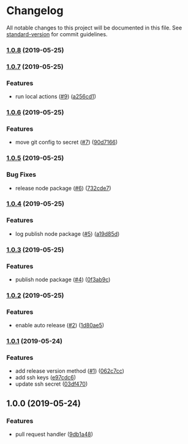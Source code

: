 # Changelog

All notable changes to this project will be documented in this file. See [standard-version](https://github.com/conventional-changelog/standard-version) for commit guidelines.

### [1.0.8](https://github.com/thonatos/github-actions-release/compare/v1.0.7...v1.0.8) (2019-05-25)



### [1.0.7](https://github.com/thonatos/github-actions-release/compare/v1.0.6...v1.0.7) (2019-05-25)


### Features

* run local actions ([#9](https://github.com/thonatos/github-actions-release/issues/9)) ([a256cd1](https://github.com/thonatos/github-actions-release/commit/a256cd1))



### [1.0.6](https://github.com/thonatos/github-actions-release/compare/v1.0.5...v1.0.6) (2019-05-25)


### Features

* move git config to secret ([#7](https://github.com/thonatos/github-actions-release/issues/7)) ([90d7166](https://github.com/thonatos/github-actions-release/commit/90d7166))



### [1.0.5](https://github.com/thonatos/github-actions-release/compare/v1.0.4...v1.0.5) (2019-05-25)


### Bug Fixes

* release node package ([#6](https://github.com/thonatos/github-actions-release/issues/6)) ([732cde7](https://github.com/thonatos/github-actions-release/commit/732cde7))



### [1.0.4](https://github.com/thonatos/github-actions-release/compare/v1.0.3...v1.0.4) (2019-05-25)


### Features

* log publish node package ([#5](https://github.com/thonatos/github-actions-release/issues/5)) ([a19d85d](https://github.com/thonatos/github-actions-release/commit/a19d85d))



### [1.0.3](https://github.com/thonatos/github-actions-release/compare/v1.0.2...v1.0.3) (2019-05-25)


### Features

* publish node package ([#4](https://github.com/thonatos/github-actions-release/issues/4)) ([0f3ab9c](https://github.com/thonatos/github-actions-release/commit/0f3ab9c))



### [1.0.2](https://github.com/thonatos/github-actions-release/compare/v1.0.1...v1.0.2) (2019-05-25)


### Features

* enable auto release ([#2](https://github.com/thonatos/github-actions-release/issues/2)) ([1d80ae5](https://github.com/thonatos/github-actions-release/commit/1d80ae5))



### [1.0.1](https://github.com/thonatos/github-actions-release/compare/v1.0.0...v1.0.1) (2019-05-24)


### Features

* add release version method ([#1](https://github.com/thonatos/github-actions-release/issues/1)) ([062c7cc](https://github.com/thonatos/github-actions-release/commit/062c7cc))
* add ssh keys ([e97cdc6](https://github.com/thonatos/github-actions-release/commit/e97cdc6))
* update ssh secret ([03df470](https://github.com/thonatos/github-actions-release/commit/03df470))



## 1.0.0 (2019-05-24)


### Features

* pull request handler ([9db1a48](https://github.com/thonatos/github-actions-release/commit/9db1a48))
